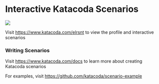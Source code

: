 # Interactive Katacoda Scenarios

[![](http://shields.katacoda.com/katacoda/elrsnt/count.svg)](https://www.katacoda.com/elrsnt "Get your profile on Katacoda.com")

Visit https://www.katacoda.com/elrsnt to view the profile and interactive scenarios

### Writing Scenarios
Visit https://www.katacoda.com/docs to learn more about creating Katacoda scenarios

For examples, visit https://github.com/katacoda/scenario-example
